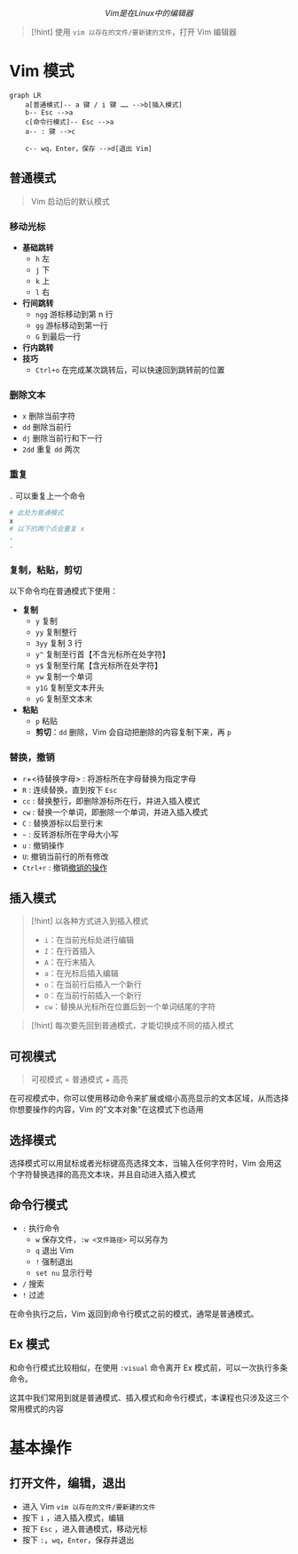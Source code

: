 $$
Vim 是在 Linux 中的编辑器
$$

>[!hint] 使用 `vim 以存在的文件/要新建的文件`，打开 Vim 编辑器

# Vim 模式
```mermaid
graph LR
	a[普通模式]-- a 键 / i 键 …… -->b[插入模式]
	b-- Esc -->a
	c[命令行模式]-- Esc -->a
	a-- : 键 -->c

	c-- wq，Enter，保存 -->d[退出 Vim]
```

## 普通模式
>Vim 启动后的默认模式

### 移动光标
- **基础跳转**
	- `h` 左
	- `j` 下
	- `k` 上
	- `l` 右
- **行间跳转**
	- `ngg` 游标移动到第 n 行
	- `gg` 游标移动到第一行
	- `G` 到最后一行
- **行内跳转**
- **技巧**
	- `Ctrl+o` 在完成某次跳转后，可以快速回到跳转前的位置

### 删除文本
- `x` 删除当前字符
- `dd` 删除当前行
- `dj` 删除当前行和下一行
- `2dd` 重复 `dd` 两次

### 重复
`.` 可以重复上一个命令

```bash
# 此处为普通模式
x
# 以下的两个点会重复 x
.
.
```

### 复制，粘贴，剪切
以下命令均在普通模式下使用：
- **复制**
	- `y` 复制
	- `yy` 复制整行
	- `3yy` 复制 3 行
	- `y^` 复制至行首【不含光标所在处字符】
	- `y$` 复制至行尾【含光标所在处字符】
	- `yw` 复制一个单词
	- `y1G` 复制至文本开头
	- `yG` 复制至文本末
- **粘贴**
	- `p` 粘贴
	- **剪切**：`dd` 删除，Vim 会自动把删除的内容复制下来，再 `p`

### 替换，撤销
- `r`+<待替换字母> : 将游标所在字母替换为指定字母
- `R` : 连续替换，直到按下 `Esc`
- `cc` : 替换整行，即删除游标所在行，并进入插入模式
- `cw` : 替换一个单词，即删除一个单词，并进入插入模式
- `C` : 替换游标以后至行末
- `~` : 反转游标所在字母大小写
- `u` : 撤销操作
- `U`: 撤销当前行的所有修改
- `Ctrl+r` : 撤销<u>撤销的操作</u>



## 插入模式
>[!hint] 以各种方式进入到插入模式
> - `i`：在当前光标处进行编辑
> - `I`：在行首插入
> - `A`：在行末插入
> - `a`：在光标后插入编辑
> - `o`：在当前行后插入一个新行
> - `O`：在当前行前插入一个新行
> - `cw`：替换从光标所在位置后到一个单词结尾的字符


>[!hint] 每次要先回到普通模式，才能切换成不同的插入模式

## 可视模式
>可视模式 = 普通模式 + 高亮

在可视模式中，你可以使用移动命令来扩展或缩小高亮显示的文本区域，从而选择你想要操作的内容，Vim 的"文本对象"在这模式下也适用

## 选择模式
选择模式可以用鼠标或者光标键高亮选择文本，当输入任何字符时，Vim 会用这个字符替换选择的高亮文本块，并且自动进入插入模式

## 命令行模式
- `:` 执行命令
	- `w` 保存文件，`:w <文件路径>` 可以另存为
	- `q` 退出 Vim
	- `!` 强制退出
	- `set nu` 显示行号
- `/` 搜索
- `!` 过滤

在命令执行之后，Vim 返回到命令行模式之前的模式，通常是普通模式。

## Ex 模式
和命令行模式比较相似，在使用 `:visual` 命令离开 Ex 模式前，可以一次执行多条命令。

这其中我们常用到就是普通模式、插入模式和命令行模式，本课程也只涉及这三个常用模式的内容



# 基本操作
## 打开文件，编辑，退出
- 进入 Vim `vim 以存在的文件/要新建的文件`
- 按下 `i` ，进入插入模式，编辑
- 按下 `Esc` ，进入普通模式，移动光标
- 按下 `:`，`wq`，`Enter`，保存并退出























